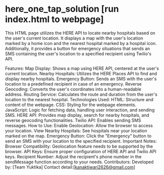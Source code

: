 # here_one_tap_solution   [run index.html to webpage]
This HTML page utilizes the HERE API to locate nearby hospitals based on the user's current location. It displays a map with the user's location marked by a home icon and the nearest hospital marked by a hospital icon. Additionally, it provides a button for emergency situations that sends an SMS containing the user's location to a specified recipient using Twilio's API.

Features:
Map Display: Shows a map using HERE API, centered at the user's current location.
Nearby Hospitals: Utilizes the HERE Places API to find and display nearby hospitals.
Emergency Button: Sends an SMS with the user's location to a predefined recipient in case of an emergency.
Reverse Geocoding: Converts the user's coordinates into a human-readable address.
Routing Service: Calculates the route and duration from the user's location to the nearest hospital.
Technologies Used:
HTML: Structure and content of the webpage.
CSS: Styling for the webpage elements.
JavaScript: Logic for fetching data, handling user interaction, and sending SMS.
HERE API: Provides map display, search for nearby hospitals, and reverse geocoding functionalities.
Twilio API: Enables sending SMS messages.
How to Use:
Enable Geolocation: Allow the browser to access your location.
View Nearby Hospitals: See hospitals near your location marked on the map.
Emergency Button: Click the "Emergency" button to send an SMS with your location to the specified recipient.
Important Notes:
Browser Compatibility: Geolocation feature needs to be supported by the browser.
API Keys: Ensure proper configuration of HERE API and Twilio API keys.
Recipient Number: Adjust the recipient's phone number in the sendMessage function according to your needs.
Contributors:
Developed by: [Team Yuktika]
Contact detail:[kanaktiwari2626@gmail.com]
